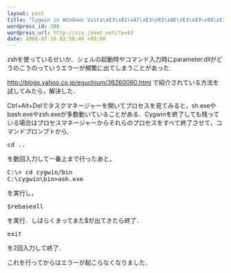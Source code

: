 ```yaml
--- 
layout: post
title: "Cygwin in Windows Vista\xE3\x81\xA7\xE3\x81\xAE\xE3\x83\x88\xE3\x83\xA9\xE3\x83\x96\xE3\x83\xAB\xE8\xA7\xA3\xE6\xB1\xBA"
wordpress_id: 380
wordpress_url: http://zzz.jeeet.net/?p=83
date: 2008-07-16 02:58:49 +09:00
---
```

zshを使っているせいか、シェルの起動時やコマンド入力時にparameter.dllがどうのこうのっていうエラーが頻繁に出てしまうことがあった.

<a href="http://blogs.yahoo.co.jp/eguchium/36260060.html">http://blogs.yahoo.co.jp/eguchium/36260060.html</a>
で紹介されている方法を試してみたら，解決した．


Ctrl+Alt+Delでタスクマネージャーを開いてプロセスを見てみると，sh.exeやbash.exeやzsh.exeが多数動いていることがある．Cygwinを終了しても残っている場合はプロセスマネージャーからそれらのプロセスをすべて終了させて，コマンドプロンプトから,
<pre>cd ..</pre>
を数回入力して一番上まで行ったあと，
<pre>C:\> cd cygwin/bin
C:\cygwin\bin>ash.exe
</pre>
を実行し，
<pre>
$rebaseall
</pre>
を実行．しばらくまってまた$が出てきたら終了．
<pre>exit</pre>を2回入力して終了．

これを行ってからはエラーが起こらなくなりました．
